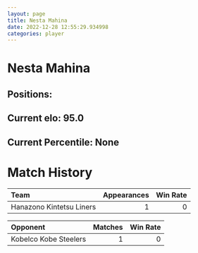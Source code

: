 ```yaml
---  
layout: page  
title: Nesta Mahina  
date: 2022-12-28 12:55:29.934998  
categories: player  
---
```

# Nesta Mahina

## Positions: 

## Current elo: 95.0

## Current Percentile: None

# Match History


| Team                     |   Appearances |   Win Rate |
|:-------------------------|--------------:|-----------:|
| Hanazono Kintetsu Liners |             1 |          0 |

| Opponent              |   Matches |   Win Rate |
|:----------------------|----------:|-----------:|
| Kobelco Kobe Steelers |         1 |          0 |